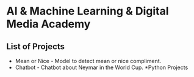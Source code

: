 # AI & Machine Learning & Digital Media Academy
## List of Projects
* Mean or Nice - Model to detect mean or nice compliment.
* Chatbot - Chatbot about Neymar in the World Cup.
*Python Projects
